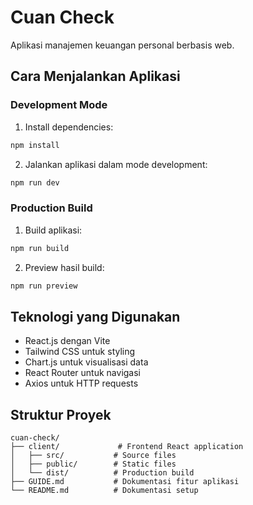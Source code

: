 # Cuan Check

Aplikasi manajemen keuangan personal berbasis web.

## Cara Menjalankan Aplikasi

### Development Mode

1. Install dependencies:
```bash
npm install
```

2. Jalankan aplikasi dalam mode development:
```bash
npm run dev
```

### Production Build

1. Build aplikasi:
```bash
npm run build
```

2. Preview hasil build:
```bash
npm run preview
```

## Teknologi yang Digunakan

- React.js dengan Vite
- Tailwind CSS untuk styling
- Chart.js untuk visualisasi data
- React Router untuk navigasi
- Axios untuk HTTP requests

## Struktur Proyek

```
cuan-check/
├── client/             # Frontend React application
│   ├── src/           # Source files
│   ├── public/        # Static files
│   └── dist/          # Production build
├── GUIDE.md           # Dokumentasi fitur aplikasi
└── README.md          # Dokumentasi setup
```
